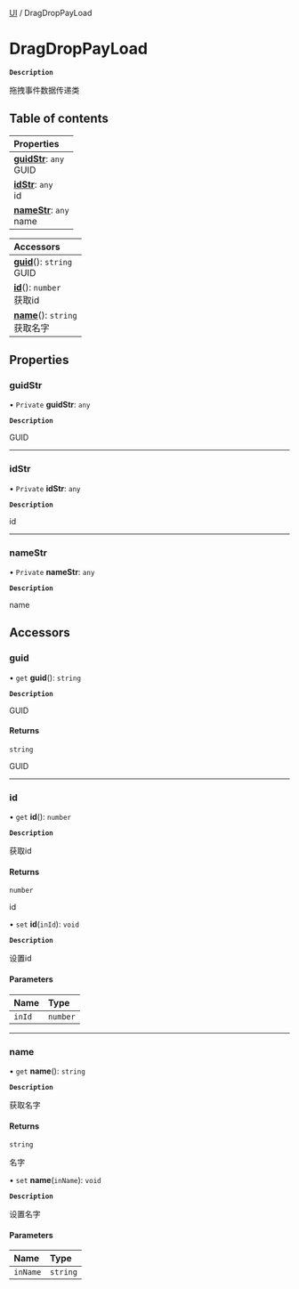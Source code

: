 [UI](../modules/UI.UI.md) / DragDropPayLoad

# DragDropPayLoad <Badge type="tip" text="Class" /> 

**`Description`**

拖拽事件数据传递类

## Table of contents

| Properties |
| :-----|
| **[guidStr](UI.DragDropPayLoad.md#guidstr)**: `any` <br> GUID|
| **[idStr](UI.DragDropPayLoad.md#idstr)**: `any` <br> id|
| **[nameStr](UI.DragDropPayLoad.md#namestr)**: `any` <br> name|

| Accessors |
| :-----|
| **[guid](UI.DragDropPayLoad.md#guid)**(): `string` <br> GUID|
| **[id](UI.DragDropPayLoad.md#id)**(): `number` <br> 获取id|
| **[name](UI.DragDropPayLoad.md#name)**(): `string` <br> 获取名字|

## Properties

### guidStr  

• `Private` **guidStr**: `any`

**`Description`**

GUID

___

### idStr  

• `Private` **idStr**: `any`

**`Description`**

id

___

### nameStr  

• `Private` **nameStr**: `any`

**`Description`**

name

## Accessors

### guid  

• `get` **guid**(): `string`

**`Description`**

GUID

#### Returns

`string`

GUID

___

### id  

• `get` **id**(): `number`

**`Description`**

获取id

#### Returns

`number`

id

• `set` **id**(`inId`): `void`

**`Description`**

设置id

#### Parameters

| Name | Type |
| :------ | :------ |
| `inId` | `number` |


___

### name  

• `get` **name**(): `string`

**`Description`**

获取名字

#### Returns

`string`

名字

• `set` **name**(`inName`): `void`

**`Description`**

设置名字

#### Parameters

| Name | Type |
| :------ | :------ |
| `inName` | `string` |

